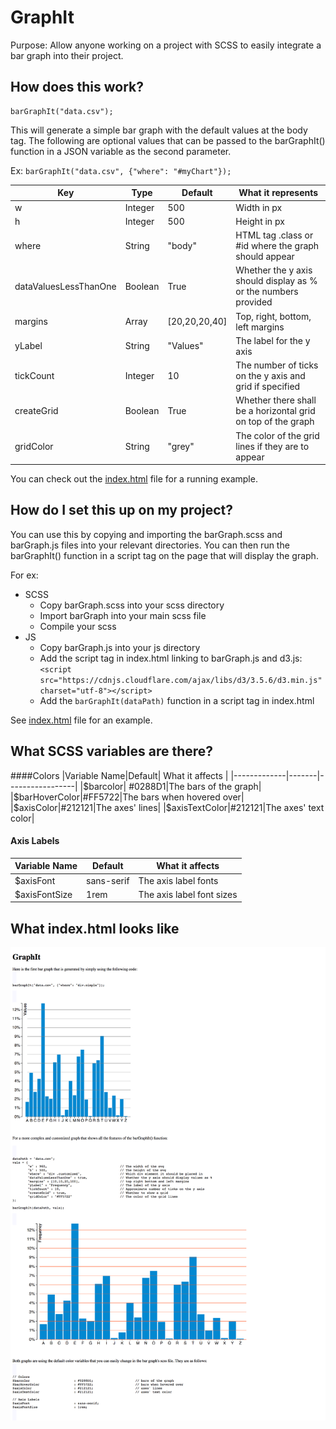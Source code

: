 # GraphIt

Purpose: Allow anyone working on a project with SCSS to easily integrate a bar graph into their project. 

## How does this work?

```
barGraphIt("data.csv");
```

This will generate a simple bar graph with the default values at the body tag. The following are optional values that can be passed to the barGraphIt() function in a JSON variable as the second parameter. 

Ex: `barGraphIt("data.csv", {"where": "#myChart"});`

|Key|Type|Default| What it represents |
|---|----|-------|-------------------|
|w|Integer|500|Width in px |
|h|Integer|500|Height in px |
|where|String|"body"|HTML tag .class or #id where the graph should appear |
|dataValuesLessThanOne|Boolean|True|Whether the y axis should display as % or the numbers provided |
|margins|Array|[20,20,20,40]|Top, right, bottom, left margins |
|yLabel|String|"Values"|The label for the y axis |
|tickCount|Integer|10|The number of ticks on the y axis and grid if specified |
|createGrid|Boolean|True|Whether there shall be a horizontal grid on top of the graph |
|gridColor|String|"grey"|The color of the grid lines if they are to appear |

You can check out the [index.html](index.html) file for a running example.

## How do I set this up on my project?

You can use this by copying and importing the barGraph.scss and barGraph.js files into your relevant directories. You can then run the barGraphIt() function in a script tag on the page that will display the graph.


For ex:
 * SCSS
 	* Copy barGraph.scss into your scss directory
 	* Import barGraph into your main scss file
 	* Compile your scss 
 * JS
 	* Copy barGraph.js into your js directory
 	* Add the script tag in index.html linking to barGraph.js and d3.js: `<script src="https://cdnjs.cloudflare.com/ajax/libs/d3/3.5.6/d3.min.js" charset="utf-8"></script>`
 	* Add the `barGraphIt(dataPath)` function in a script tag in index.html

See [index.html](index.html) file for an example.

## What SCSS variables are there?

####Colors
|Variable Name|Default| What it affects |
|-------------|-------|-----------------|
|$barcolor| #0288D1|The bars of the graph|
|$barHoverColor|#FF5722|The bars when hovered over|
|$axisColor|#212121|The axes' lines|
|$axisTextColor|#212121|The axes' text color|

#### Axis Labels
|Variable Name|Default| What it affects |
|-------------|-------|-----------------|
|$axisFont|sans-serif|The axis label fonts|
|$axisFontSize|1rem|The axis label font sizes|

## What index.html looks like

![index.html](index.png)


